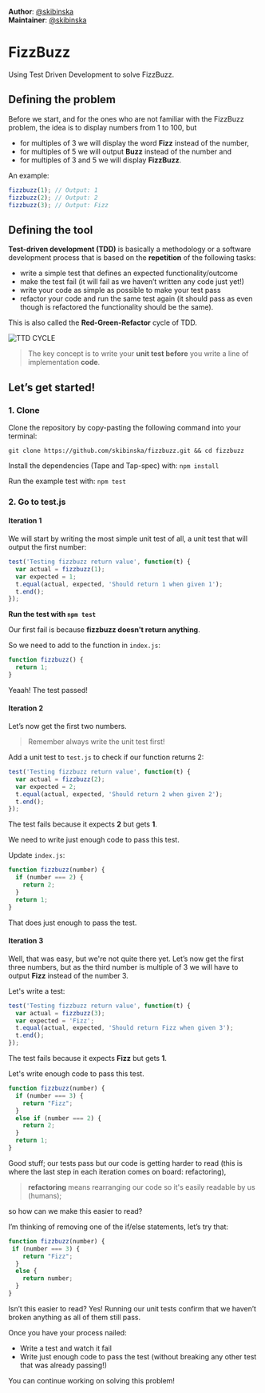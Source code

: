 
**Author**: [@skibinska](https://github.com/skibinska)  
**Maintainer**: [@skibinska](https://github.com/skibinska)


# FizzBuzz

Using Test Driven Development to solve FizzBuzz.

## Defining the problem

Before we start, and for the ones who are not familiar with the FizzBuzz problem, the idea is to display numbers from 1 to 100, but

- for multiples of 3 we will display the word **Fizz** instead of the number,
- for multiples of 5 we will output **Buzz** instead of the number and
- for multiples of 3 and 5 we will display **FizzBuzz**.

An example:
```javascript
fizzbuzz(1); // Output: 1
fizzbuzz(2); // Output: 2
fizzbuzz(3); // Output: Fizz
```
## Defining the tool

**Test-driven development (TDD)** is basically a methodology or a software development process that is based on the **repetition** of the following tasks:

- write a simple test that defines an expected functionality/outcome
- make the test fail (it will fail as we haven’t written any code just yet!)
- write your code as simple as possible to make your test pass
- refactor your code and run the same test again (it should pass as even though is refactored the functionality should be the same).

This is also called the **Red-Green-Refactor** cycle of TDD.

![TTD CYCLE](https://cloud.githubusercontent.com/assets/10700103/23134527/09fabe52-f78d-11e6-90d8-b747714a52f6.png)

> The key concept is to write your **unit test before** you write a line of implementation **code**.

## Let’s get started!

### 1. Clone

Clone the repository by copy-pasting the following command into your terminal:
```
git clone https://github.com/skibinska/fizzbuzz.git && cd fizzbuzz
```

Install the dependencies (Tape and Tap-spec) with:
`npm install`

Run the example test with:
`npm test`

### 2. Go to test.js

#### Iteration 1

We will start by writing the most simple unit test of all, a unit test that will output the first number:

```javascript
test('Testing fizzbuzz return value', function(t) {
  var actual = fizzbuzz(1);
  var expected = 1;
  t.equal(actual, expected, 'Should return 1 when given 1');
  t.end();
});
```
**Run the test with `npm test`**

Our first fail is because **fizzbuzz doesn't return anything**.

So we need to add to the function in  `index.js`:

```javascript
function fizzbuzz() {
  return 1;
}
```

Yeaah! The test passed!

#### Iteration 2

Let’s now get the first two numbers.

> Remember always write the unit test first!

Add a unit test to `test.js` to check if our function returns 2:

```javascript
test('Testing fizzbuzz return value', function(t) {
  var actual = fizzbuzz(2);
  var expected = 2;
  t.equal(actual, expected, 'Should return 2 when given 2');
  t.end();
});
```
The test fails because it expects **2** but gets **1**.

We need to write just enough code to pass this test.

Update `index.js`:

```javascript
function fizzbuzz(number) {
  if (number === 2) {
    return 2;
  }
  return 1;
}
```
That does just enough to pass the test.

#### Iteration 3

Well, that was easy, but we're not quite there yet. Let’s now get the first three numbers, but as the third number is multiple of 3 we will have to output **Fizz** instead of the number 3.

Let's write a test:

```javascript
test('Testing fizzbuzz return value', function(t) {
  var actual = fizzbuzz(3);
  var expected = 'Fizz';
  t.equal(actual, expected, 'Should return Fizz when given 3');
  t.end();
});
```
The test fails because it expects **Fizz** but gets **1**.

Let's write enough code to pass this test.

```javascript
function fizzbuzz(number) {
  if (number === 3) {
    return "Fizz";
  }
  else if (number === 2) {
    return 2;
  }
  return 1;
}
```
Good stuff; our tests pass but our code is getting harder to read (this is where the last step in each iteration comes on board: refactoring),

> **refactoring** means rearranging our code so it's easily readable by us (humans);

so how can we make this easier to read?

I’m thinking of removing one of the if/else statements, let’s try that:

```javascript
function fizzbuzz(number) {
 if (number === 3) {
    return "Fizz";
  }
  else {
    return number;
  }
}
```
Isn’t this easier to read? Yes! Running our unit tests confirm that we haven’t broken anything as all of them still pass.

Once you have your process nailed:

- Write a test and watch it fail
- Write just enough code to pass the test (without breaking any other test that was already passing!)

You can continue working on solving this problem!
